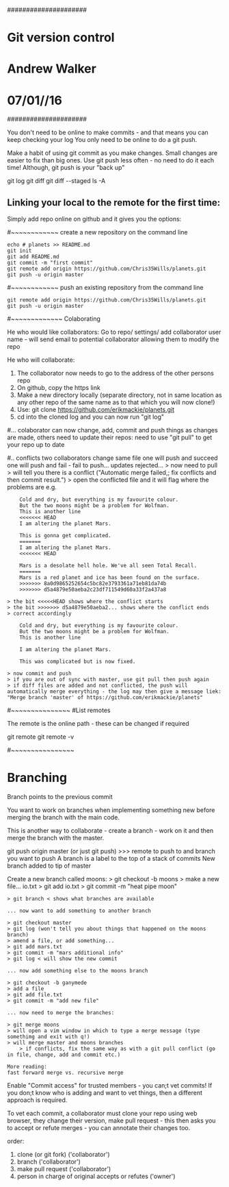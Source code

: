#####################
# Git version control
#
# Andrew Walker
# 07/01//16
#####################

You don't need to be online to make commits - and that means you can keep checking your log
You only need to be online to do a git push.

Make a habit of using git commit as you make changes. Small changes are easier to fix than big ones.
Use git push less often - no need to do it each time! Although, git push is your "back up"

git log
git diff 
git diff --staged
ls -A

## Linking your local to the remote for the first time:

Simply add repo online on github and it gives you the options:

#~~~~~~~~~~~~
create a new repository on the command line

	echo # planets >> README.md
	git init
	git add README.md
	git commit -m "first commit"
	git remote add origin https://github.com/Chris35Wills/planets.git
	git push -u origin master

#~~~~~~~~~~~~
push an existing repository from the command line

	git remote add origin https://github.com/Chris35Wills/planets.git
	git push -u origin master

#~~~~~~~~~~~~~
Colaborating

He who would like collaborators:
Go to repo/ settings/ add collaborator user name - will send email to potential collaborator allowing them to modify the repo

He who will collaborate:
1. The collaborator now needs to go to the address of the other persons repo
2. On github, copy the https link
3. Make a new directory locally (separate directory, not in same location as any other repo of the same name as to that which you will now clone!)
4. Use: git clone https://github.com/erikmackie/planets.git
5. cd into the cloned log and you can now run "git log"

#...
colaborator can now change, add, commit and push things
as changes are made, others need to update their repos:
	need to use "git pull" to get your repo up to date

#.. conflicts
two collaborators change same file
one will push and succeed
one will push and fail - fail to push... updates rejected...
	> now need to pull
	> will tell you there is a conflict ("Automatic merge failed,; fix conflicts and then commit result.")
	> open the conflicted file and it will flag where the problems are e.g.

		Cold and dry, but everything is my favourite colour.
		But the two moons might be a problem for Wolfman.
		This is another line
		<<<<<<< HEAD
		I am altering the planet Mars.

		This is gonna get complicated. 
		=======
		I am altering the planet Mars. 
		<<<<<<< HEAD

		Mars is a desolate hell hole. We've all seen Total Recall.
		=======
		Mars is a red planet and ice has been found on the surface.
		>>>>>>> 8a0d9865252654c5bc82e3793361a71eb81da74b
		>>>>>>> d5a4879e50aeba2c23df711549d60a33f2a437a8

	> the bit <<<<<HEAD shows where the conflict starts
	> the bit >>>>>>> d5a4879e50aeba2... shows where the conflict ends
	> correct accordingly

		Cold and dry, but everything is my favourite colour.
		But the two moons might be a problem for Wolfman.
		This is another line
		
		I am altering the planet Mars.

		This was complicated but is now fixed.
	
	> now commit and push
	> if you are out of sync with master, use git pull then push again
	> if diff files are added and not conflicted, the push will automatically merge everything - the log may then give a message liek: "Merge branch 'master' of https://github.com/erikmackie/planets"

#~~~~~~~~~~~~~~~
#List remotes

The remote is the online path - these can be changed if required

git remote
git remote -v


#~~~~~~~~~~~~~~~~
# Branching

Branch points to the previous commit


You want to work on branches when implementing something new before merging the branch with the main code.

This is another way to collaborate - create a branch - work on it and then merge the branch with the master.

git push origin master (or just git push) >>> remote to push to and branch you want to push
A branch is a label to the top of a stack of commits
New branch added to tip of master 

Create a new branch called moons:
	> git checkout -b moons	
	> make a new file... io.txt
	> git add io.txt
	> git commit -m "heat pipe moon"

	> git branch < shows what branches are available

	... now want to add something to another branch

	> git checkout master
	> git log (won't tell you about things that happened on the moons branch)
	> amend a file, or add something...
	> git add mars.txt
	> git commit -m "mars additional info"
	> git log < will show the new commit

	... now add something else to the moons branch

	> git checkout -b ganymede
	> add a file 
	> git add file.txt
	> git commit -m "add new file"
	 
	... now need to merge the branches:

	> git merge moons
	> will open a vim window in which to type a merge message (type somethimg and exit with q!)
	> will merge master and moons branches
		> if conflicts, fix the same way as with a git pull conflict (go in file, change, add and commit etc.)

	More reading:
	fast forward merge vs. recursive merge


Enable "Commit access" for trusted members - you can;t vet commits!
If you don;t know who is adding and want to vet things, then a different approach is required. 

To vet each commit, a collaborator must clone your repo using web browser, they change their version, make pull request - this then asks you to accept or refute merges - you can annotate their changes too.

order:

1. clone (or git fork) ('collaborator')
2. branch ('collaborator')
3. make pull request ('collaborator')
4. person in charge of original accepts or refutes ('owner')
